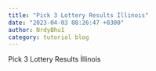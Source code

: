 ```yaml
---
title: "Pick 3 Lottery Results İllinois"
date: "2023-04-03 08:26:47 +0300"
author: NrdyBhu1
category: tutorial blog
---
```

Pick 3 Lottery Results İllinois
